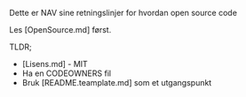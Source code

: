 Dette er NAV sine retningslinjer for hvordan open source code

Les [OpenSource.md] først.

TLDR;
- [Lisens.md] - MIT
- Ha en CODEOWNERS fil
- Bruk [README.teamplate.md] som et utgangspunkt
